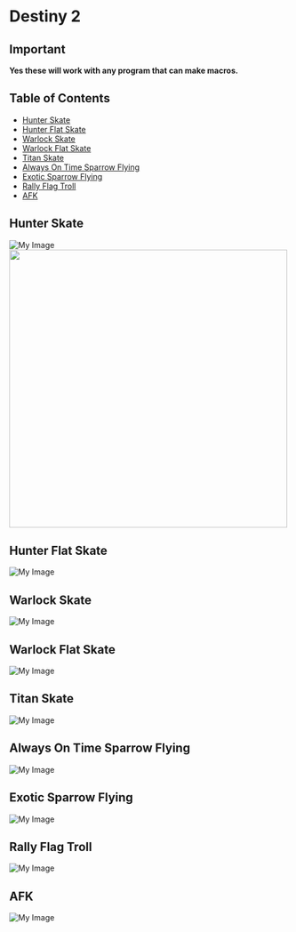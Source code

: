 # Destiny 2

  ## Important
  **Yes these will work with any program that can make macros.**
  
  ## Table of Contents
  * [Hunter Skate](#Hunter-Skate)  
  * [Hunter Flat Skate](#Hunter-Flat-Skate)  
  * [Warlock Skate](#Warlock-Skate)  
  * [Warlock Flat Skate](#Warlock-Flat-Skate)  
  * [Titan Skate](#Titan-Skate)  
  * [Always On Time Sparrow Flying](#Always-On-Time-Sparrow-Flying)  
  * [Exotic Sparrow Flying](#Exotic-Sparrow-Flying)  
  * [Rally Flag Troll](#Rally-Flag-Troll)  
  * [AFK](#AFK)
  

  ## Hunter Skate
  ![My Image](Screenshots/HunterSkate.png)
  <img src="Screenshots/HunterSkate.png" width="500">
  
  ## Hunter Flat Skate
  ![My Image](Screenshots/HunterFlatSkate.png)
  
  ## Warlock Skate
  ![My Image](Screenshots/WarlockSkate.png)
  
  ## Warlock Flat Skate
  ![My Image](Screenshots/WarlockFlatSkate.png)
  
  ## Titan Skate
  ![My Image](Screenshots/TitanSkate.png)
  
  ## Always On Time Sparrow Flying
  ![My Image](Screenshots/AlwaysOnTimeSparrowFlying.png)
  
  ## Exotic Sparrow Flying
  ![My Image](Screenshots/ExoticSparrowFlying.png)
  
  ## Rally Flag Troll
  ![My Image](Screenshots/RallyFlagTroll.png)
  
  ## AFK
  ![My Image](Screenshots/AFK.png)